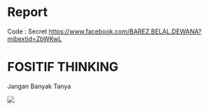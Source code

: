 # Report
Code : Secret
https://www.facebook.com/BAREZ.BELAL.DEWANA?mibextid=ZbWKwL
# FOSITIF THINKING
Jangan Banyak Tanya

<Img src="Stock/Report.png">
